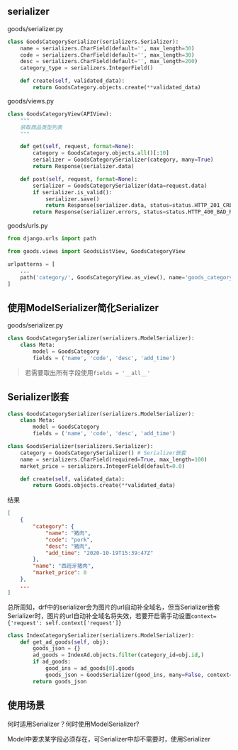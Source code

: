 ## serializer

goods/serializer.py

```python
class GoodsCategorySerializer(serializers.Serializer):
    name = serializers.CharField(default='', max_length=30)
    code = serializers.CharField(default='', max_length=30)
    desc = serializers.CharField(default='', max_length=200)
    category_type = serializers.IntegerField()

    def create(self, validated_data):
        return GoodsCategory.objects.create(**validated_data)
```



goods/views.py

```python
class GoodsCategoryView(APIView):
    """
    获取商品类型列表
    """

    def get(self, request, format=None):
        category = GoodsCategory.objects.all()[:10]
        serializer = GoodsCategorySerializer(category, many=True)
        return Response(serializer.data)

    def post(self, request, format=None):
        serializer = GoodsCategorySerializer(data=request.data)
        if serializer.is_valid():
            serializer.save()
            return Response(serializer.data, status=status.HTTP_201_CREATED)
        return Response(serializer.errors, status=status.HTTP_400_BAD_REQUEST)

```



goods/urls.py

```python
from django.urls import path

from goods.views import GoodsListView, GoodsCategoryView

urlpatterns = [
    ...
    path('category/', GoodsCategoryView.as_view(), name='goods_category'),
]
```



## 使用ModelSerializer简化Serializer

goods/serializer.py

```python
class GoodsCategorySerializer(serializers.ModelSerializer):
    class Meta:
        model = GoodsCategory
        fields = ('name', 'code', 'desc', 'add_time')
```

> 若需要取出所有字段使用`fields = '__all__'`



## Serializer嵌套

```python
class GoodsCategorySerializer(serializers.ModelSerializer):
    class Meta:
        model = GoodsCategory
        fields = ('name', 'code', 'desc', 'add_time')

class GoodsSerializer(serializers.Serializer):
    category = GoodsCategorySerializer() # Serializer嵌套
    name = serializers.CharField(required=True, max_length=100)
    market_price = serializers.IntegerField(default=0.0)

    def create(self, validated_data):
        return Goods.objects.create(**validated_data)
```

结果

```json
[
    {
        "category": {
            "name": "猪肉",
            "code": "pork",
            "desc": "猪肉",
            "add_time": "2020-10-19T15:39:47Z"
        },
        "name": "西班牙猪肉",
        "market_price": 0
    },
    ...
]
```

总所周知，drf中的serializer会为图片的url自动补全域名，但当Serializer嵌套Serializer时，图片的url自动补全域名将失效，若要开启需手动设置`context={'request': self.context['request']}`

```python
class IndexCategorySerializer(serializers.ModelSerializer):
    def get_ad_goods(self, obj):
        goods_json = {}
        ad_goods = IndexAd.objects.filter(category_id=obj.id,)
        if ad_goods:
            good_ins = ad_goods[0].goods
            goods_json = GoodsSerializer(good_ins, many=False, context={'request': self.context['request']}).data
        return goods_json
```



## 使用场景

何时适用Serializer？何时使用ModelSerializer?

Model中要求某字段必须存在，可Serializer中却不需要时，使用Serializer
